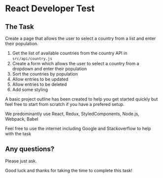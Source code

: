 # React Developer Test

## The Task

Create a page that allows the user to select a country from a list and enter their population.

1. Get the list of available countries from the country API in `src/api/country.js`
2. Create a form which allows the user to select a country from a dropdown and enter their population
3. Sort the countries by population
4. Allow entries to be updated
5. Allow entries to be deleted
6. Add some styling

A basic project outline has been created to help you get started quickly but feel free to start 
from scratch if you have a prefered setup.

We predominantly use React, Redux, StyledComponents, Node.js, Webpack, Babel

Feel free to use the internet including Google and Stackoverflow to help with the task

## Any questions?

Please just ask.

Good luck and thanks for taking the time to complete this task!
